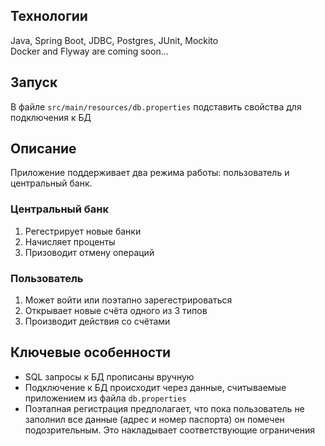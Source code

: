 ## Технологии
Java, Spring Boot, JDBC, Postgres, JUnit, Mockito <br />
Docker and Flyway are coming soon...
## Запуск
В файле `src/main/resources/db.properties` подставить свойства для подключения к БД
## Описание
Приложение поддерживает два режима работы: пользователь и центральный банк. 
### Центральный банк
1. Регестрирует новые банки
2. Начисляет проценты
3. Призоводит отмену операций
### Пользователь
1. Может войти или поэтапно зарегестрироваться
2. Открывает новые счёта одного из 3 типов
3. Производит действия со счётами
## Ключевые особенности 
- SQL запросы к БД прописаны вручную
- Подключение к БД происходит через данные, считываемые приложением из файла `db.properties`
- Поэтапная регистрация предполагает, что пока пользователь не заполнил все данные (адрес и номер паспорта) он помечен подозрительным. Это накладывает соответствующие ограничения
